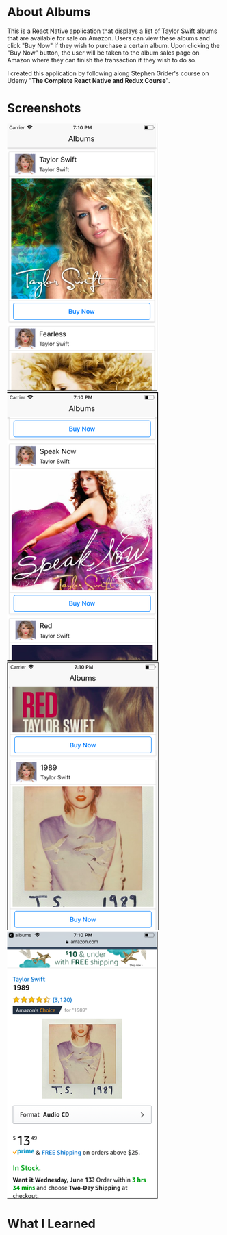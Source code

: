 About Albums
============
This is a React Native application that displays a list of Taylor Swift albums that are available for sale on Amazon. 
Users can view these albums and click "Buy Now" if they wish to purchase a certain album. 
Upon clicking the "Buy Now" button, the user will be taken to the album sales page on Amazon where they can finish the transaction if they wish to do so.
>
I created this application by following along Stephen Grider's course on Udemy "**The Complete React Native and Redux Course**". 
# Screenshots
![Screenshot](https://github.com/jcan1995/Albums/blob/master/screenshots/albums1.png)
![Screenshot](https://github.com/jcan1995/Albums/blob/master/screenshots/albums2.png)
![Screenshot](https://github.com/jcan1995/Albums/blob/master/screenshots/albums3.png)
![Screenshot](https://github.com/jcan1995/Albums/blob/master/screenshots/albums4.png)

# What I Learned 

